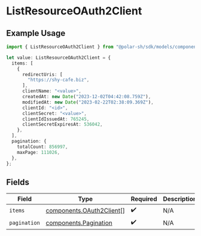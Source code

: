 # ListResourceOAuth2Client

## Example Usage

```typescript
import { ListResourceOAuth2Client } from "@polar-sh/sdk/models/components";

let value: ListResourceOAuth2Client = {
  items: [
    {
      redirectUris: [
        "https://shy-cafe.biz",
      ],
      clientName: "<value>",
      createdAt: new Date("2023-12-02T04:42:08.759Z"),
      modifiedAt: new Date("2023-02-22T02:38:09.369Z"),
      clientId: "<id>",
      clientSecret: "<value>",
      clientIdIssuedAt: 765245,
      clientSecretExpiresAt: 536042,
    },
  ],
  pagination: {
    totalCount: 856997,
    maxPage: 111026,
  },
};
```

## Fields

| Field                                                                | Type                                                                 | Required                                                             | Description                                                          |
| -------------------------------------------------------------------- | -------------------------------------------------------------------- | -------------------------------------------------------------------- | -------------------------------------------------------------------- |
| `items`                                                              | [components.OAuth2Client](../../models/components/oauth2client.md)[] | :heavy_check_mark:                                                   | N/A                                                                  |
| `pagination`                                                         | [components.Pagination](../../models/components/pagination.md)       | :heavy_check_mark:                                                   | N/A                                                                  |